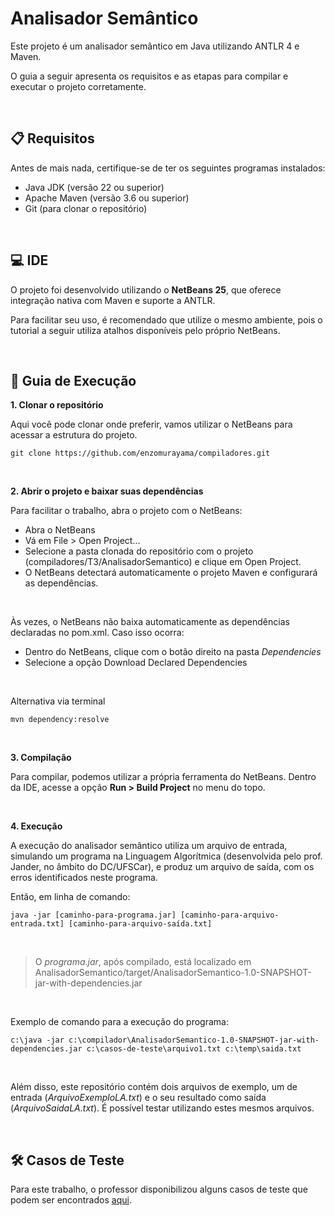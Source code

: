 # Analisador Semântico

Este projeto é um analisador semântico em Java utilizando ANTLR 4 e Maven.

O guia a seguir apresenta os requisitos e as etapas para compilar e executar o projeto corretamente.

<br>

## 📋 Requisitos
Antes de mais nada, certifique-se de ter os seguintes programas instalados:

- Java JDK (versão 22 ou superior)
- Apache Maven (versão 3.6 ou superior)
- Git (para clonar o repositório)

<br>

## 💻 IDE
O projeto foi desenvolvido utilizando o **NetBeans 25**, que oferece integração nativa com Maven e suporte a ANTLR.

Para facilitar seu uso, é recomendado que utilize o mesmo ambiente, pois o tutorial a seguir utiliza atalhos disponíveis pelo próprio NetBeans.

<br>

## 📔 Guia de Execução

**1. Clonar o repositório**

Aqui você pode clonar onde preferir, vamos utilizar o NetBeans para acessar a estrutura do projeto.
```
git clone https://github.com/enzomurayama/compiladores.git
```
<br>

**2. Abrir o projeto e baixar suas dependências**

Para facilitar o trabalho, abra o projeto com o NetBeans:

- Abra o NetBeans
- Vá em File > Open Project...
- Selecione a pasta clonada do repositório com o projeto (compiladores/T3/AnalisadorSemantico) e clique em Open Project.
- O NetBeans detectará automaticamente o projeto Maven e configurará as dependências.

<br>

Às vezes, o NetBeans não baixa automaticamente as dependências declaradas no pom.xml. Caso isso ocorra:

- Dentro do NetBeans, clique com o botão direito na pasta *Dependencies*
- Selecione a opção Download Declared Dependencies

<br>

Alternativa via terminal
```
mvn dependency:resolve
```

<br>

**3. Compilação**

Para compilar, podemos utilizar a própria ferramenta do NetBeans. Dentro da IDE, acesse a opção **Run > Build Project** no menu do topo.

<br>

**4. Execução**

A execução do analisador semântico utiliza um arquivo de entrada, simulando um programa na Linguagem Algorítmica (desenvolvida pelo prof. Jander, no âmbito do DC/UFSCar), e produz um arquivo de saída, com os erros identificados neste programa.

Então, em linha de comando:

```
java -jar [caminho-para-programa.jar] [caminho-para-arquivo-entrada.txt] [caminho-para-arquivo-saída.txt]
```
<br>

> O *programa.jar*, após compilado, está localizado em AnalisadorSemantico/target/AnalisadorSemantico-1.0-SNAPSHOT-jar-with-dependencies.jar

<br>

Exemplo de comando para a execução do programa:
```
c:\java -jar c:\compilador\AnalisadorSemantico-1.0-SNAPSHOT-jar-with-dependencies.jar c:\casos-de-teste\arquivo1.txt c:\temp\saida.txt
```

<br>

Além disso, este repositório contém dois arquivos de exemplo, um de entrada (*ArquivoExemploLA.txt*) e o seu resultado como saída (*ArquivoSaidaLA.txt*). É possível testar utilizando estes mesmos arquivos.

<br>

## 🛠 Casos de Teste
Para este trabalho, o professor disponibilizou alguns casos de teste que podem ser encontrados [aqui](https://drive.google.com/file/d/1SwQg-O3dG_N5okejIwTe1ujFUjffw6R_/view).
